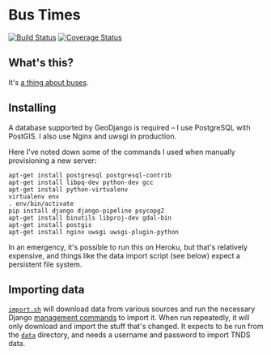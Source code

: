 # Bus Times

[![Build Status](https://travis-ci.org/jclgoodwin/bustimes.org.uk.svg?branch=master)](https://travis-ci.org/jclgoodwin/bustimes.org.uk)
[![Coverage Status](https://coveralls.io/repos/github/jclgoodwin/bustimes.org.uk/badge.svg?branch=master)](https://coveralls.io/github/jclgoodwin/bustimes.org.uk?branch=master)

## What's this?

It's [a thing about buses](https://bustimes.org.uk/).

## Installing

A database supported by GeoDjango is required – I use PostgreSQL with PostGIS.
I also use Nginx and uwsgi in production.

Here I've noted down some of the commands I used when manually provisioning a new server:

    apt-get install postgresql postgresql-contrib
    apt-get install libpq-dev python-dev gcc
    apt-get install python-virtualenv
    virtualenv env
    . env/bin/activate
    pip install django django-pipeline psycopg2
    apt-get install binutils libproj-dev gdal-bin
    apt-get install postgis
    apt-get install nginx uwsgi uwsgi-plugin-python

In an emergency, it's possible to run this on Heroku, but that's relatively expensive, and things like the data import script (see below) expect a persistent file system.

## Importing data

[`import.sh`](data/import.sh) will download data from various sources and run the necessary Django [management commands](busstops/management/commands) to import it.
When run repeatedly, it will only download and import the stuff that's changed.
It expects to be run from the [`data`](data) directory, and needs a username and password to import TNDS data.
